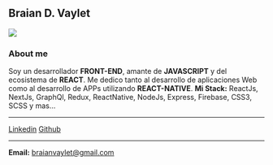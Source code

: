 ## Braian D. Vaylet

<div class="columns">
  <div class="column is-half is-offset-one-quarter">
    <img src="avatar.jpg">
  </div>
</div>

### About me

Soy un desarrollador **FRONT-END**, amante de **JAVASCRIPT** y del ecosistema de **REACT**. Me dedico tanto al desarrollo de aplicaciones Web como al desarrollo de APPs utilizando **REACT-NATIVE**.
**Mi Stack:** ReactJs, NextJs, GraphQl, Redux, ReactNative, NodeJs, Express, Firebase, CSS3, SCSS y mas...

---

[Linkedin](https://www.linkedin.com/in/braianvaylet/)
[Github](https://github.com/BraianVaylet)

---

**Email:** braianvaylet@gmail.com
